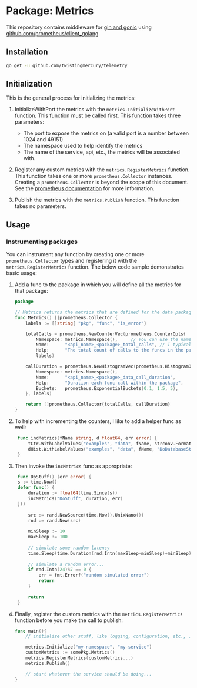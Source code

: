 #  Package: Metrics

This repository contains middleware for [gin and gonic](https://github.com/gin-gonic/gin) using [github.com/prometheus/client_golang]( https://pkg.go.dev/github.com/prometheus/client_golang/prometheus).

## Installation

```bash
go get -u github.com/twistingmercury/telemetry
```

## Initialization

This is the general process for initializing the metrics:

1. InitializeWithPort the metrics with the `metrics.InitializeWithPort` function. This function must be called first. This function takes three parameters:
    * The port to expose the metrics on (a valid port is a number between 1024 and 49151)
    * The namespace used to help identify the metrics
    * The name of the service, api, etc., the metrics will be associated with.

2. Register any custom metrics with the `metrics.RegisterMetrics` function. This function takes one or more
   `prometheus.Collector` instances. Creating a `prometheus.Collector` is beyond the scope of this document. See
   the [prometheus documentation](https://pkg.go.dev/github.com/prometheus/client_golang/prometheus@v1.17.0#pkg-types)
   for more information.

3. Publish the metrics with the `metrics.Publish` function. This function takes no parameters.

## Usage

### Instrumenting packages

You can instrument any function by creating one or more `prometheus.Collector` types and registering it with the 
`metrics.RegisterMetrics` function. The below code sample demonstrates basic usage:

1. Add a func to the package in which you will define all the metrics for that package:

    ```go  
    package 
    
    // Metrics returns the metrics that are defined for the data package.
    func Metrics() []prometheus.Collector {
        labels := []string{ "pkg", "func", "is_error"}
    
        totalCalls = prometheus.NewCounterVec(prometheus.CounterOpts{
            Namespace: metrics.Namespace(),     // You can use the namespace set during initialization, or use a different one.
            Name:      "<api_name>_<package>_total_calls", // I typically use package name as a prefix.
            Help:      "The total count of calls to the funcs in the package"},
            labels)
    
        callDuration = prometheus.NewHistogramVec(prometheus.HistogramOpts{
            Namespace: metrics.Namespace(),
            Name:      "<api_name>_<package>_data_call_duration",
            Help:      "Duration each func call within the package",
            Buckets:   prometheus.ExponentialBuckets(0.1, 1.5, 5),
        }, labels)
    
        return []prometheus.Collector{totalCalls, callDuration}
    }
    ```

2. To help with incrementing the counters, I like to add a helper func as well:

   ```go
    func incMetrics(fName string, d float64, err error) {
        tCtr.WithLabelValues("examples", "data", fName, strconv.FormatBool(err != nil)).Inc()
        dHist.WithLabelValues("examples", "data", fName, "DoDatabaseStuff").Observe(d)
    }
   ```
3. Then invoke the `incMetrics` func as appropriate:

   ```go
    func DoStuff() (err error) {
    s := time.Now()
    defer func() {
        duration := float64(time.Since(s))
        incMetrics("DoStuff", duration, err)
    }()
    
        src := rand.NewSource(time.Now().UnixNano())
        rnd := rand.New(src)
    
        minSleep := 10
        maxSleep := 100
    
        // simulate some random latency
        time.Sleep(time.Duration(rnd.Intn(maxSleep-minSleep)+minSleep) * time.Millisecond)
    
        // simulate a random error...
        if rnd.Intn(24)%7 == 0 {
            err = fmt.Errorf("random simulated error")
            return
        }
    
        return
    }
   ```

4. Finally, register the custom metrics with the `metrics.RegisterMetrics` function before you make the call to publish:

    ```go
    func main(){
        // initialize other stuff, like logging, configuration, etc., ...
   
        metrics.Initialize("my-namespace", "my-service")
        customMetrics := somePkg.Metrics()
        metrics.RegisterMetrics(customMetrics...)
        metrics.Publish()
   
        // start whatever the service should be doing...
   }
    ```
